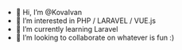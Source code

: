 - 👋 Hi, I’m @KovaIvan
- 👀 I’m interested in PHP / LARAVEL / VUE.js
- 🌱 I’m currently learning Laravel
- 💞️ I’m looking to collaborate on whatever is fun :)


<!---
KovaIvan/KovaIvan is a ✨ special ✨ repository because its `README.md` (this file) appears on your GitHub profile.
You can click the Preview link to take a look at your changes.
--->
